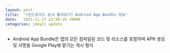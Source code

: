 ```yaml
---
layout: post
title:  "[안드로이드 문서 톹아보기] Android App Bundle 정보"
date:   2021-11-23 23:50:10 +0900
categories: jekyll update
---
```


- Android App Bundle은 앱의 모든 컴파일된 코드 및 리소스를 포함하며 APK 생성 및 서명을 Google Play에 맡기는 게시 형식